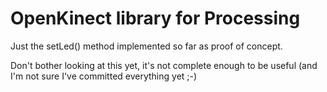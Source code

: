 # OpenKinect library for Processing

Just the setLed() method implemented so far as proof of concept.

Don't bother looking at this yet, it's not complete enough to be useful (and
I'm not sure I've committed everything yet ;-)

